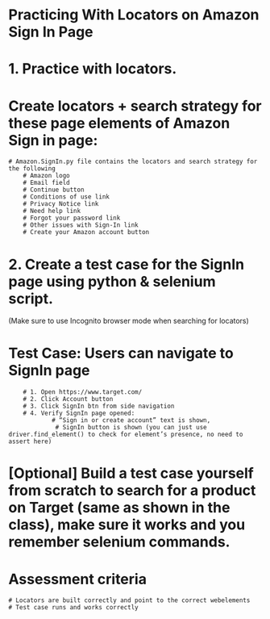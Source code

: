 # Practicing With Locators on Amazon Sign In Page 
# 1. Practice with locators. 
# Create locators + search strategy for these page elements of Amazon Sign in page:
    # Amazon.SignIn.py file contains the locators and search strategy for the following 
        # Amazon logo
        # Email field
        # Continue button
        # Conditions of use link
        # Privacy Notice link
        # Need help link
        # Forgot your password link
        # Other issues with Sign-In link
        # Create your Amazon account button

# 2. Create a test case for the SignIn page using python & selenium script. 
(Make sure to use Incognito browser mode when searching for locators)

# Test Case: Users can navigate to SignIn page
        # 1. Open https://www.target.com/ 
        # 2. Click Account button
        # 3. Click SignIn btn from side navigation
        # 4. Verify SignIn page opened: 
                # “Sign in or create account” text is shown,
                 # SignIn button is shown (you can just use driver.find_element() to check for element’s presence, no need to assert here)

# [Optional] Build a test case yourself from scratch to search for a product on Target (same as shown in the class), make sure it works and you remember selenium commands.
# Assessment criteria
    # Locators are built correctly and point to the correct webelements
    # Test case runs and works correctly
